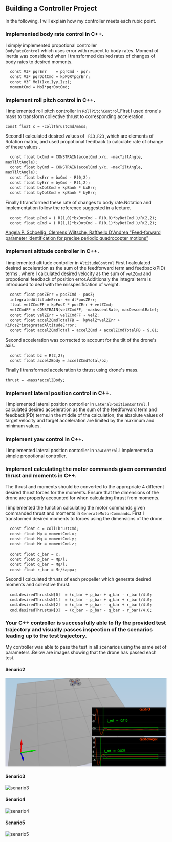 
## Building a Controller Project 
In the following, I will explain how my controller meets each rubic point.

### Implemented body rate control in C++.
I simply implemented propotional controller  <code> BodyRateControl</code> which uses error with respect to body rates. 
Moment of inertia was considered when I transformed desired rates of changes of body rates to desired moments.


```
  const V3F pqrErr    = pqrCmd - pqr;  
  const V3F pqrDotCmd = kpPQR*pqrErr;  
  const V3F MoI(Ixx,Iyy,Izz);  
  momentCmd = MoI*pqrDotCmd;
```
### Implement roll pitch control in C++.
I implemented roll pitch controller in <code>RollPitchControl</code>.First I used drone's mass to transform collective thrust to corresponding acceleration.

```
const float c = -collThrustCmd/mass;
```

Second I calculated desired values of <code> R13,R23</code> ,which are elements of Rotation matrix,  and used propotional feedback to calculate rate of change of these values .

```
  const float bxCmd = CONSTRAIN(accelCmd.x/c, -maxTiltAngle, maxTiltAngle);
  const float byCmd = CONSTRAIN(accelCmd.y/c, -maxTiltAngle, maxTiltAngle);
  const float bxErr = bxCmd - R(0,2);
  const float byErr = byCmd - R(1,2);
  const float bxDotCmd = kpBank * bxErr;
  const float byDotCmd = kpBank * byErr;
```
Finally I transformed these rate of changes to body rate.Notation and implementation follow the reference suggested in a lecture. 
```
  const float pCmd = ( R(1,0)*bxDotCmd - R(0,0)*byDotCmd )/R(2,2);
  const float qCmd = ( R(1,1)*bxDotCmd - R(0,1)*byDotCmd )/R(2,2);
```

[Angela P. Schoellig, Clemens Wiltsche, Raffaello D'Andrea "Feed-forward parameter identification for precise periodic quadrocopter motions"](https://ieeexplore.ieee.org/document/6315248?section=abstract)


### Implement altitude controller in C++.
I implemented altitude contorller in <code>AltitudeControl</code>.First I calculated desired acceleration as the sum of the feedforward term and feedback(PID) terms , where  I calculated desired velocity as the sum of <code>velZCmd</code> and propotional feedback of position error.Additionaly the integral term is introduced to deal with the misspesification of weight.
```
  const float posZErr = posZCmd - posZ;
  integratedAltitudeError += dt*posZErr;
  float velZCmdFF = kpPosZ * posZErr + velZCmd;
  velZCmdFF = CONSTRAIN(velZCmdFF, -maxAscentRate, maxDescentRate);
  const float velZErr = velZCmdFF - velZ;
  const float accelZCmdTotalFB =  kpVelZ*velZErr + KiPosZ*integratedAltitudeError;
  const float accelZCmdTotal = accelZCmd + accelZCmdTotalFB - 9.81;
```
Second acceleration was corrected to account for the tilt of the drone's axis.
```
  const float bz = R(2,2);
  const float accelZBody = accelZCmdTotal/bz;
```
Finally I transformed acceleration to thrust using drone's mass.
```
thrust = -mass*accelZBody;
```

### Implement lateral position control in C++.
I implemented lateral position contorller in <code>LateralPositionControl</code>.
I calculated desired acceleration as the sum of the feedforward term and feedback(PD) terms.In the middle of the calculation, the absolute values of target velocity and target acceleration are limited by the maximum and minimum values.


### Implement yaw control in C++.
I implemented lateral position contorller in <code>YawControl</code>.I implemented a simple propotional controller.

### Implement calculating the motor commands given commanded thrust and moments in C++.

The thrust and moments should be converted to the appropriate 4 different desired thrust forces for the moments. Ensure that the dimensions of the drone are properly accounted for when calculating thrust from moments.

I implemented the function calculating the motor commands given commanded thrust and moments in <code>GenerateMotorCommands</code>.
First I transformed desired moments to forces using the dimensions of the drone.
```
  const float c = collThrustCmd;
  const float Mp = momentCmd.x;
  const float Mq = momentCmd.y;
  const float Mr = momentCmd.z;

  const float c_bar = c;
  const float p_bar = Mp/l;
  const float q_bar = Mq/l;
  const float r_bar = Mr/kappa;
```
Second I calculated thrusts of each propeller which generate desired moments and collective thrust.
```
  cmd.desiredThrustsN[0]  = (c_bar + p_bar + q_bar - r_bar)/4.0;
  cmd.desiredThrustsN[1]  = (c_bar - p_bar + q_bar + r_bar)/4.0;
  cmd.desiredThrustsN[2]  = (c_bar + p_bar - q_bar + r_bar)/4.0;
  cmd.desiredThrustsN[3]  = (c_bar - p_bar - q_bar - r_bar)/4.0;
```

### Your C++ controller is successfully able to fly the provided test trajectory and visually passes inspection of the scenarios leading up to the test trajectory.

My controller was able to pass the test in all scenarios using the same set of parameters .Below are images showing that the drone has passed each test.

#### Senario2
![senario2](./fig/senario2.png?raw=true)
#### Senario3
![senario3](https://github.com/yshibata8513/FCND_Udacity/tree/master/FCND-Controls-CPP/fig/senario3.png?raw=true)
#### Senario4
![senario4](https://github.com/yshibata8513/FCND_Udacity/tree/master/FCND-Controls-CPP/fig/senario4.png?raw=true)
#### Senario5
![senario5](https://github.com/yshibata8513/FCND_Udacity/tree/master/FCND-Controls-CPP/fig/senario5.png?raw=true)